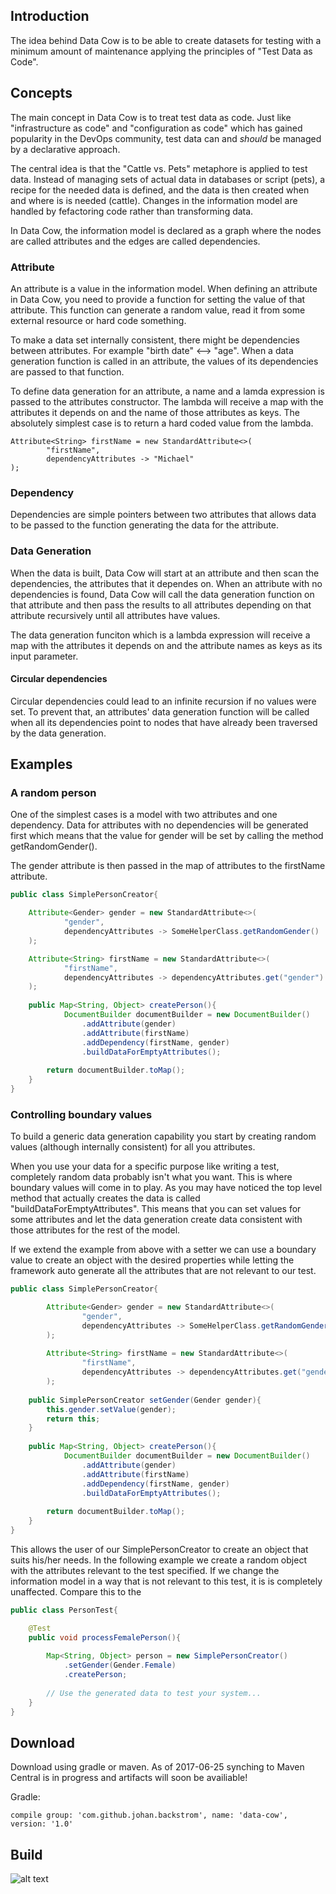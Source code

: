 ## Introduction

The idea behind Data Cow is to be able to create datasets for testing with a minimum amount of maintenance applying the
principles of "Test Data as Code".

## Concepts

The main concept in Data Cow is to treat test data as code. Just like "infrastructure as code" and "configuration as code"
which has gained popularity in the DevOps community, test data can and *should* be managed by a declarative approach. 

The central idea is that the "Cattle vs. Pets" metaphore is applied to test data. Instead of managing sets of actual
data in databases or script (pets), a recipe for the needed data is defined, and the data is then created when and where
is is needed (cattle). Changes in the information model are handled by fefactoring code rather than transforming data.

In Data Cow, the information model is declared as a graph where the nodes are called attributes and the edges are called 
dependencies.

### Attribute

An attribute is a value in the information model. When defining an attribute in Data Cow, you need to provide a function
for setting the value of that attribute. This function can generate a random value, read it from some external resource or
hard code something.

To make a data set internally consistent, there might be dependencies between attributes. For example "birth date" <--> "age".
When a data generation function is called in an attribute, the values of its dependencies are passed to that function.

To define data generation for an attribute, a name and a lamda expression is passed to the attributes constructor. The lambda
will receive a map with the attributes it depends on and the name of those attributes as keys. The absolutely simplest case is 
to return a hard coded value from the lambda.

```
Attribute<String> firstName = new StandardAttribute<>(
        "firstName",
        dependencyAttributes -> "Michael"
);
```

### Dependency

Dependencies are simple pointers between two attributes that allows data to be passed to the function generating the data 
for the attribute.

### Data Generation

When the data is built, Data Cow will start at an attribute and then scan the dependencies, the attributes that
it dependes on. When an attribute with no dependencies is found, Data Cow will call the 
data generation function on that attribute and then pass the results to all attributes depending on that attribute recursively
until all attributes have values.

The data generation funciton which is a lambda expression will receive a map with the attributes it depends on and the 
attribute names as keys as its input parameter.

#### Circular dependencies

Circular dependencies could lead to an infinite recursion if no values were set. To prevent that, an attributes' data 
generation function will be called when all its dependencies point to nodes that have already been traversed by the 
data generation.

## Examples

### A random person

One of the simplest cases is a model with two attributes and one dependency. Data for attributes with no dependencies will
be generated first which means that the value for gender will be set by calling the method getRandomGender().

The gender attribute is then passed in the map of attributes to the firstName attribute.

```java
public class SimplePersonCreator{

    Attribute<Gender> gender = new StandardAttribute<>(
            "gender",
            dependencyAttributes -> SomeHelperClass.getRandomGender()
    );

    Attribute<String> firstName = new StandardAttribute<>(
            "firstName",
            dependencyAttributes -> dependencyAttributes.get("gender").equals(Gender.Female) ? "Mariah" : "Michael"
    );
    
    public Map<String, Object> createPerson(){
            DocumentBuilder documentBuilder = new DocumentBuilder()
                .addAttribute(gender)
                .addAttribute(firstName)
                .addDependency(firstName, gender)
                .buildDataForEmptyAttributes();
    
        return documentBuilder.toMap();
    }
}
```


### Controlling boundary values

To build a generic data generation capability you start by creating random values (although internally consistent) 
for all you attributes.

When you use your data for a specific purpose like writing a test, completely random data probably isn't what you want. This
is where boundary values will come in to play. As you may have noticed the top level method that actually creates the data is called
"buildDataForEmptyAttributes". This means that you can set values for some attributes and let the data generation create data
consistent with those attributes for the rest of the model.

If we extend the example from above with a setter we can use a boundary value to create an object with the desired properties
while letting the framework auto generate all the attributes that are not relevant to our test.

```java
public class SimplePersonCreator{

        Attribute<Gender> gender = new StandardAttribute<>(
                "gender",
                dependencyAttributes -> SomeHelperClass.getRandomGender()
        );
    
        Attribute<String> firstName = new StandardAttribute<>(
                "firstName",
                dependencyAttributes -> dependencyAttributes.get("gender").equals(Gender.Female) ? "Mariah" : "Michael"
        );
    
    public SimplePersonCreator setGender(Gender gender){
        this.gender.setValue(gender);
        return this;
    }
    
    public Map<String, Object> createPerson(){
            DocumentBuilder documentBuilder = new DocumentBuilder()
                .addAttribute(gender)
                .addAttribute(firstName)
                .addDependency(firstName, gender)
                .buildDataForEmptyAttributes();
    
        return documentBuilder.toMap();
    }
}
```

This allows the user of our SimplePersonCreator to create an object that suits his/her needs. In the following example
we create a random object with the attributes relevant to the test specified. If we change the information model in a way
that is not relevant to this test, it is is completely unaffected. Compare this to the 

```java
public class PersonTest{

    @Test
    public void processFemalePerson(){
        
        Map<String, Object> person = new SimplePersonCreator()
            .setGender(Gender.Female)
            .createPerson;
            
        // Use the generated data to test your system...
    }
}
```

## Download

Download using gradle or maven. As of 2017-06-25 synching to Maven Central is in progress and artifacts will soon be availiable!

Gradle:

```
compile group: 'com.github.johan.backstrom', name: 'data-cow', version: '1.0'
```

## Build

![alt text](https://travis-ci.org/johan-backstrom/data-cow.svg?branch=master "Curent build status")
